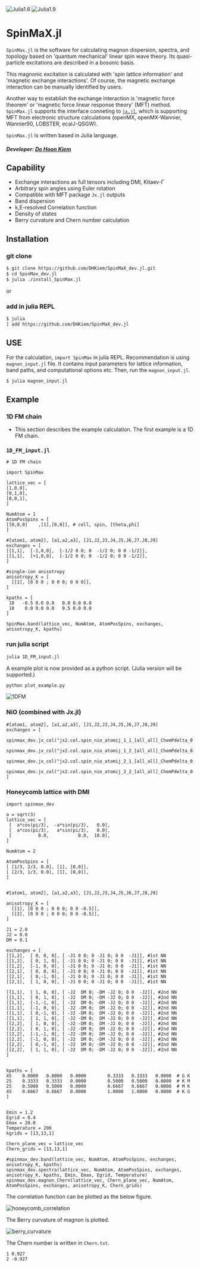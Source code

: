 ![Julia1.6](https://img.shields.io/badge/Julia-1.6-blue.svg?longCache=true)
![Julia1.9](https://img.shields.io/badge/Julia-1.9-blue.svg?longCache=true)

# SpinMaX.jl
`SpinMax.jl` is the software for calculating magnon dispersion, spectra, and topology based on 'quantum mechanical' linear spin wave theory. Its quasi-particle excitations are described in a bosonic basis. 

This magnonic excitation is calculated with 'spin lattice information' and 'magnetic exchange interactions'. Of course, the magnetic exchange interaction can be manually identified by users.

Another way to establish the exchange interaction is 'magnetic force theorem' or 'magnetic force linear response theory' (MFT) method. 
`SpinMax.jl` supports the interface conneting to [`jx.jl`](https://kaist-elst.github.io/Jx.jl/), which is supporting MFT from electronic structure calculations (openMX, openMX-Wannier, Wannier90, LOBSTER, ecalJ-QSGW).

`SpinMax.jl` is written based in Julia language. 

##### Developer: [Do Hoon Kiem](https://dhkiem.github.io/) 

## Capability
* Exchange interactions as full tensors including DMI, Kitaev-Γ
* Arbitrary spin angles using Euler rotation
* Compatible with MFT package `Jx.jl` outputs
* Band dispersion
* k,E-resolved Correlation function 
* Density of states 
* Berry curvature and Chern number calculation

## Installation 

### git clone
```bash
$ git clone https://github.com/DHKiem/SpinMaX_dev.jl.git
$ cd SpinMax_dev.jl
$ julia ./install_SpinMax.jl
```

or

### add in julia REPL
``` bash
$ julia
] add https://github.com/DHKiem/SpinMaX_dev.jl
```



## USE
For the calculation, `import SpinMax` in julia REPL.
Recommendation is using `magnon_input.jl` file. It contains input parameters for lattice information, band paths, and computational options etc.
Then, run the `magnon_input.jl`.
```bash
$ julia magnon_input.jl
```



## Example
### 1D FM chain
* This section describes the example calculation. The first example is a 1D FM chain. 

###  `1D_FM_input.jl`
```
# 1D FM chain

import SpinMax

lattice_vec = [
[1,0,0],
[0,1,0],
[0,0,1],
]

NumAtom = 1
AtomPosSpins = [
[[0,0,0]    ,[1],[0,0]], # cell, spin, [theta,phi]
]

#[atom1, atom2], [a1,a2,a3], [J1,J2,J3,J4,J5,J6,J7,J8,J9]
exchanges = [
[[1,1],  [-1,0,0],  [-1/2 0 0; 0  -1/2 0; 0 0 -1/2]],
[[1,1],  [+1,0,0],  [-1/2 0 0; 0  -1/2 0; 0 0 -1/2]],
]

#single-ion anisotropy
anisotropy_K = [ 
  [[1], [0 0 0 ; 0 0 0; 0 0 0]],
]

kpaths = [
 10   -0.5 0.0 0.0   0.0 0.0 0.0
 10    0.0 0.0 0.0   0.5 0.0 0.0
]

SpinMax.band(lattice_vec, NumAtom, AtomPosSpins, exchanges, anisotropy_K, kpaths)
```
### run julia script
```bash
julia 1D_FM_input.jl
```

A example plot is now provided as a python script. (Julia version will be supported.)
``` bash
python plot_example.py
```

![1DFM](./docs/fig/1DFM.png)

### NiO (combined with Jx.jl)

```
#[atom1, atom2], [a1,a2,a3], [J1,J2,J3,J4,J5,J6,J7,J8,J9]
exchanges = [
    spinmax_dev.jx_col("jx2.col.spin_nio_atomij_1_1_[all_all]_ChemPdelta_0.0.csv",1),
    spinmax_dev.jx_col("jx2.col.spin_nio_atomij_1_2_[all_all]_ChemPdelta_0.0.csv",-1),
    spinmax_dev.jx_col("jx2.col.spin_nio_atomij_2_1_[all_all]_ChemPdelta_0.0.csv",-1),
    spinmax_dev.jx_col("jx2.col.spin_nio_atomij_2_2_[all_all]_ChemPdelta_0.0.csv",1)
]
```


### Honeycomb lattice with DMI
```
import spinmax_dev

a = sqrt(3)
lattice_vec = [
 [  a*cos(pi/3),  -a*sin(pi/3),   0.0],
 [  a*cos(pi/3),   a*sin(pi/3),   0.0],
 [          0.0,           0.0,  10.0],
]

NumAtom = 2

AtomPosSpins = [
[ [1/3, 2/3, 0.0], [1], [0,0]],
[ [2/3, 1/3, 0.0], [1], [0,0]],
]


#[atom1, atom2], [a1,a2,a3], [J1,J2,J3,J4,J5,J6,J7,J8,J9]

anisotropy_K = [
  [[1], [0 0 0 ; 0 0 0; 0 0 -0.5]],
  [[2], [0 0 0 ; 0 0 0; 0 0 -0.5]],
]

J1 = 2.0
J2 = 0.0
DM = 0.1

exchanges = [
[[1,2],  [ 0, 0, 0], [ -J1 0 0; 0 -J1 0; 0 0  -J1]], #1st NN
[[1,2],  [ 0, 1, 0], [ -J1 0 0; 0 -J1 0; 0 0  -J1]], #1st NN
[[1,2],  [-1, 0, 0], [ -J1 0 0; 0 -J1 0; 0 0  -J1]], #1st NN
[[2,1],  [ 0, 0, 0], [ -J1 0 0; 0 -J1 0; 0 0  -J1]], #1st NN
[[2,1],  [ 0,-1, 0], [ -J1 0 0; 0 -J1 0; 0 0  -J1]], #1st NN
[[2,1],  [ 1, 0, 0], [ -J1 0 0; 0 -J1 0; 0 0  -J1]], #1st NN

[[1,1],  [ 1, 0, 0], [ -J2  DM 0; -DM -J2 0; 0 0  -J2]], #2nd NN
[[1,1],  [ 0, 1, 0], [ -J2  DM 0; -DM -J2 0; 0 0  -J2]], #2nd NN
[[1,1],  [-1,-1, 0], [ -J2  DM 0; -DM -J2 0; 0 0  -J2]], #2nd NN
[[1,1],  [-1, 0, 0], [ -J2 -DM 0;  DM -J2 0; 0 0  -J2]], #2nd NN
[[1,1],  [ 0,-1, 0], [ -J2 -DM 0;  DM -J2 0; 0 0  -J2]], #2nd NN
[[1,1],  [ 1, 1, 0], [ -J2 -DM 0;  DM -J2 0; 0 0  -J2]], #2nd NN
[[2,2],  [ 1, 0, 0], [ -J2 -DM 0;  DM -J2 0; 0 0  -J2]], #2nd NN
[[2,2],  [ 0, 1, 0], [ -J2 -DM 0;  DM -J2 0; 0 0  -J2]], #2nd NN
[[2,2],  [-1,-1, 0], [ -J2 -DM 0;  DM -J2 0; 0 0  -J2]], #2nd NN
[[2,2],  [-1, 0, 0], [ -J2  DM 0; -DM -J2 0; 0 0  -J2]], #2nd NN
[[2,2],  [ 0,-1, 0], [ -J2  DM 0; -DM -J2 0; 0 0  -J2]], #2nd NN
[[2,2],  [ 1, 1, 0], [ -J2  DM 0; -DM -J2 0; 0 0  -J2]], #2nd NN
]


kpaths = [
45    0.0000   0.0000   0.0000        0.3333   0.3333   0.0000  # G K
25    0.3333   0.3333   0.0000        0.5000   0.5000   0.0000  # K M
25    0.5000   0.5000   0.0000        0.6667   0.6667   0.0000  # M K
45    0.6667   0.6667   0.0000        1.0000   1.0000   0.0000  # K G
]


Emin = 1.2
Egrid = 0.4
Emax = 20.0
Temperature = 200
kgrids = [13,13,1]

Chern_plane_vec = lattice_vec
Chern_grids = [13,13,1]

#spinmax_dev.band(lattice_vec, NumAtom, AtomPosSpins, exchanges, anisotropy_K, kpaths)
spinmax_dev.spectra(lattice_vec, NumAtom, AtomPosSpins, exchanges, anisotropy_K, kpaths, Emin, Emax, Egrid, Temperature)
spinmax_dev.magnon_Chern(lattice_vec, Chern_plane_vec, NumAtom, AtomPosSpins, exchanges, anisotropy_K, Chern_grids)

```

The correlation function can be plotted as the below figure. 

![honeycomb_correlation](./docs/fig/correlation.png)

The Berry curvature of magnon is plotted. 

![berry_curvature](./docs/fig/curvature.png)

The Chern number is written in `Chern.txt`.
```
1 0.927
2 -0.927
```
